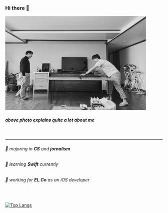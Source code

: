 ### Hi there 👋

<img src="/72BD43F7-2A50-4FCF-A24D-83B9F939D9B3_1_201_a.jpeg" width="450px" height="300px" title="px(픽셀) 크기 설정" alt="dad and son"></img><br/>

##### _above photo explains quite a lot about me_ 
<br/>

***

###### 🌱 majoring in __CS__ and __jornalism__
###### 🌱 learning __Swift__ currently
###### 🔭 working for __EL.Co__ as an iOS developer
<br/>

[![Top Langs](https://github-readme-stats.vercel.app/api/top-langs/?username=nyeok98&count_private=true&layout=compact)](https://github.com/anuraghazra/github-readme-stats)
